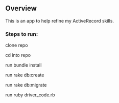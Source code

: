 ## Overview

This is an app to help refine my ActiveRecord skills. 

### Steps to run:

clone repo

cd into repo

run bundle install

run rake db:create

run rake db:migrate

run ruby driver_code.rb

